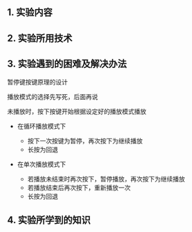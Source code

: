 ## 1. 实验内容



## 2. 实验所用技术



## 3. 实验遇到的困难及解决办法

暂停键按键原理的设计

播放模式的选择先写死，后面再说

未播放时，按下按键开始根据设定好的播放模式播放

- 在循环播放模式下
  - 按下一次按键为暂停，再次按下为继续播放
  - 长按为回退

- 在单次播放模式下
  - 若播放未结束时再次按下，暂停播放，再次按下为继续播放
  - 若播放结束后再次按下，重新播放一次
  - 长按为回退

## 4. 实验所学到的知识

